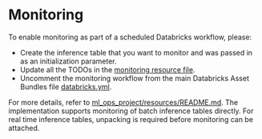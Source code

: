 # Monitoring

To enable monitoring as part of a scheduled Databricks workflow, please:
- Create the inference table that you want to monitor and was passed in as an initialization parameter.
- Update all the TODOs in the [monitoring resource file](../resources/monitoring-resource.yml).
- Uncomment the monitoring workflow from the main Databricks Asset Bundles file [databricks.yml](../databricks.yml).

For more details, refer to [ml_ops_project/resources/README.md](../resources/README.md). 
The implementation supports monitoring of batch inference tables directly.
For real time inference tables, unpacking is required before monitoring can be attached.
